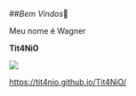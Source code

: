 ##*Bem Vindos*👋

Meu nome é Wagner

**Tit4NiO**

![](https://media.tenor.com/7BPChgz-8v4AAAAM/bludknightz-warrior.gif)

https://tit4nio.github.io/Tit4NiO/
